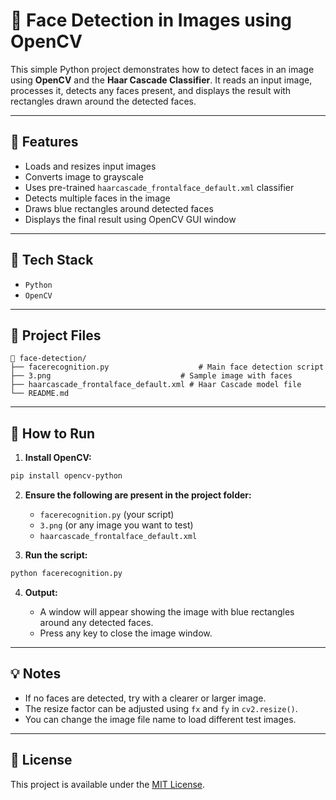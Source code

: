 # 📸 Face Detection in Images using OpenCV

This simple Python project demonstrates how to detect faces in an image using **OpenCV** and the **Haar Cascade Classifier**. It reads an input image, processes it, detects any faces present, and displays the result with rectangles drawn around the detected faces.

---

## 🚀 Features

* Loads and resizes input images
* Converts image to grayscale
* Uses pre-trained `haarcascade_frontalface_default.xml` classifier
* Detects multiple faces in the image
* Draws blue rectangles around detected faces
* Displays the final result using OpenCV GUI window

---

## 🧰 Tech Stack

* `Python`
* `OpenCV`

---

## 📂 Project Files

```
📁 face-detection/
├── facerecognition.py                    # Main face detection script
├── 3.png                             # Sample image with faces
├── haarcascade_frontalface_default.xml # Haar Cascade model file
└── README.md
```

---

## 📌 How to Run

1. **Install OpenCV:**

```bash
pip install opencv-python
```

2. **Ensure the following are present in the project folder:**

   * `facerecognition.py` (your script)
   * `3.png` (or any image you want to test)
   * `haarcascade_frontalface_default.xml`

3. **Run the script:**

```bash
python facerecognition.py
```

4. **Output:**

   * A window will appear showing the image with blue rectangles around any detected faces.
   * Press any key to close the image window.

---

## 💡 Notes

* If no faces are detected, try with a clearer or larger image.
* The resize factor can be adjusted using `fx` and `fy` in `cv2.resize()`.
* You can change the image file name to load different test images.

---

## 📜 License

This project is available under the [MIT License](LICENSE).
